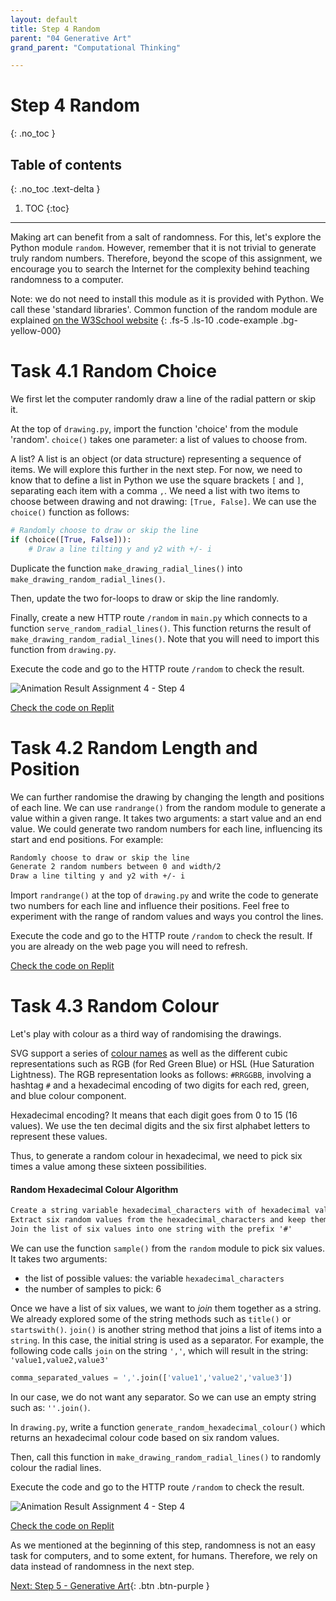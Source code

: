 ```yaml
---
layout: default
title: Step 4 Random
parent: "04 Generative Art"
grand_parent: "Computational Thinking"

---
```


# Step 4 Random
{: .no_toc }

## Table of contents
{: .no_toc .text-delta }

1. TOC
{:toc}

---

Making art can benefit from a salt of randomness. For this, let's explore the Python module `random`. However, remember that it is not trivial to generate truly random numbers. Therefore, beyond the scope of this assignment, we encourage you to search the Internet for the complexity behind teaching randomness to a computer.

Note: we do not need to install this module as it is provided with Python. We call these 'standard libraries'. Common function of the random module are explained [on the W3School website](https://www.w3schools.com/python/module_random.asp)
{: .fs-5 .ls-10 .code-example .bg-yellow-000}


# Task 4.1 Random Choice

We first let the computer randomly draw a line of the radial pattern or skip it.

At the top of `drawing.py`, import the function 'choice' from the module 'random'. `choice()` takes one parameter: a list of values to choose from.

A list? A list is an object (or data structure) representing a sequence of items. We will explore this further in the next step. For now, we need to know that to define a list in Python we use the square brackets `[` and `]`, separating each item with a comma `,`. We need a list with two items to choose between drawing and not drawing: `[True, False]`. We can use the `choice()` function as follows:

```python
# Randomly choose to draw or skip the line
if (choice([True, False])):
    # Draw a line tilting y and y2 with +/- i
```

Duplicate the function `make_drawing_radial_lines()` into `make_drawing_random_radial_lines()`.

Then, update the two for-loops to draw or skip the line randomly.

Finally, create a new HTTP route `/random` in `main.py` which connects to a function `serve_random_radial_lines()`. This function returns the result of `make_drawing_random_radial_lines()`. Note that you will need to import this function from `drawing.py`.

Execute the code and go to the HTTP route `/random` to check the result.

![Animation Result Assignment 4 - Step 4]({{site.baseurl}}/assets/images/task-4-4-1.gif)

[Check the code on Replit](https://repl.it/@IO1075/04-generative-art-step4-1)

# Task 4.2 Random Length and Position

We can further randomise the drawing by changing the length and positions of each line. We can use `randrange()` from the random module to generate a value within a given range. It takes two arguments: a start value and an end value. We could generate two random numbers for each line, influencing its start and end positions. For example:

```markdown
Randomly choose to draw or skip the line
Generate 2 random numbers between 0 and width/2
Draw a line tilting y and y2 with +/- i
```

Import `randrange()` at the top of `drawing.py` and write the code to generate two numbers for each line and influence their positions. Feel free to experiment with the range of random values and ways you control the lines.

Execute the code and go to the HTTP route `/random` to check the result. If you are already on the web page you will need to refresh.

[Check the code on Replit](https://repl.it/@IO1075/04-generative-art-step4-2)

# Task 4.3 Random Colour

Let's play with colour as a third way of randomising the drawings.

SVG support a series of [colour names](https://www.w3.org/TR/css-color-3/#valuea-def-color) as well as the different cubic representations such as RGB (for Red Green Blue) or HSL (Hue Saturation Lightness). The RGB representation looks as follows: `#RRGGBB`, involving a hashtag `#` and a hexadecimal encoding of two digits for each red, green, and blue colour component.

Hexadecimal encoding? It means that each digit goes from 0 to 15 (16 values). We use the ten decimal digits and the six first alphabet letters to represent these values.

Thus, to generate a random colour in hexadecimal, we need to pick six times a value among these sixteen possibilities.

#### Random Hexadecimal Colour Algorithm

```markdown
Create a string variable hexadecimal_characters with of hexadecimal values '0123456789ABCDEF'
Extract six random values from the hexadecimal_characters and keep them in the variable random_value_list
Join the list of six values into one string with the prefix '#'
```

We can use the function `sample()` from the `random` module to pick six values. It takes two arguments:
* the list of possible values: the variable `hexadecimal_characters`
* the number of samples to pick: 6

Once we have a list of six values, we want to _join_ them together as a string. We already explored some of the string methods such as `title()` or `startswith()`. `join()` is another string method that joins a list of items into a `string`. In this case, the initial string is used as a separator. For example, the following code calls `join` on the string `','`, which will result in the string: `'value1,value2,value3'`

```Python
comma_separated_values = ','.join(['value1','value2','value3'])
```

In our case, we do not want any separator. So we can use an empty string such as: `''.join()`.

In `drawing.py`, write a function `generate_random_hexadecimal_colour()` which returns an hexadecimal colour code based on six random values.

Then, call this function in `make_drawing_random_radial_lines()` to randomly colour the radial lines.

Execute the code and go to the HTTP route `/random` to check the result.

![Animation Result Assignment 4 - Step 4]({{site.baseurl}}/assets/images/task-4-4-random-colour.gif)

[Check the code on Replit](https://repl.it/@IO1075/04-generative-art-step4-3)

As we mentioned at the beginning of this step, randomness is not an easy task for computers, and to some extent, for humans. Therefore, we rely on data instead of randomness in the next step.

[Next: Step 5 - Generative Art]({{site.baseurl}}/computational-thinking/04-generative-art/step5){: .btn .btn-purple }
